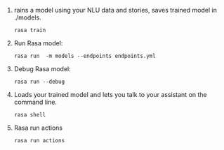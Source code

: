1. rains a model using your NLU data and stories, saves trained model in ./models.
    ```
    rasa train
    ```

2. Run Rasa model:
    ```
    rasa run  -m models --endpoints endpoints.yml
    ```

3. Debug Rasa model:
    ```
    rasa run --debug
    ```

4. Loads your trained model and lets you talk to your assistant on the command line.
    ```
    rasa shell
    ```

5. Rasa run actions
    ```
    rasa run actions
    ```
